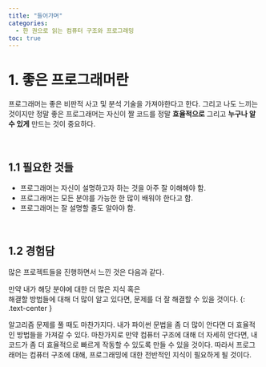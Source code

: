 ```yaml
---
title: "들어가며"
categories:
  - 한 권으로 읽는 컴퓨터 구조와 프로그래밍
toc: true
---
```

  
# 1. 좋은 프로그래머란
프로그래머는 좋은 비판적 사고 및 분석 기술을 가져야한다고 한다. 그리고 나도 느끼는 것이지만 정말 좋은 프로그래머는 자신이 짤 코드를 정말 **효율적으로**
그리고 **누구나 알 수 있게** 만드는 것이 중요하다. 

<br/>

## 1.1 필요한 것들
* 프로그래머는 자신이 설명하고자 하는 것을 아주 잘 이해해야 함.
* 프로그래머는 모든 분야를 가능한 한 많이 배워야 한다고 함. 
* 프로그래머는 잘 설명할 줄도 알아야 함.

<br/>

## 1.2 경험담
많은 프로젝트들을 진행하면서 느낀 것은 다음과 같다.

만약 내가 해당 분야에 대한 더 많은 지식 혹은  
해결할 방법들에 대해 더 많이 알고 있다면, 문제를 더 잘 해결할 수 있을 것이다.
{: .text-center }

알고리즘 문제를 풀 때도 마찬가지다. 내가 파이썬 문법을 좀 더 많이 안다면 더 효율적인 방법들을 가져갈 수 있다. 
마찬가지로 만약 컴퓨터 구조에 대해 더 자세히 안다면, 내 코드가 좀 더 효율적으로 빠르게 작동할 수 있도록 만들 수 있을 것이다.
따라서 프로그래머는 컴퓨터 구조에 대해, 프로그래밍에 대한 전반적인 지식이 필요하게 될 것이다.

